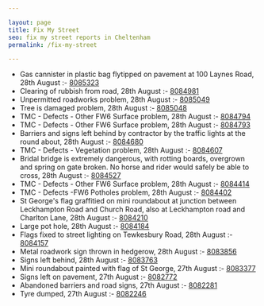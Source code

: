 ```yaml
---

layout: page
title: Fix My Street
seo: fix my street reports in Cheltenham
permalink: /fix-my-street

---
```


<!-- fix_marker starts -->

- Gas cannister in plastic bag flytipped on pavement at 100 Laynes Road, 28th August :- [8085323](https://www.fixmystreet.com/report/8085323)
- Clearing of rubbish from road, 28th August :- [8084981](https://www.fixmystreet.com/report/8084981)
- Unpermitted roadworks problem, 28th August :- [8085049](https://www.fixmystreet.com/report/8085049)
- Tree is damaged problem, 28th August :- [8085048](https://www.fixmystreet.com/report/8085048)
- TMC - Defects - Other FW6  Surface problem, 28th August :- [8084794](https://www.fixmystreet.com/report/8084794)
- TMC - Defects - Other FW6  Surface problem, 28th August :- [8084793](https://www.fixmystreet.com/report/8084793)
- Barriers and signs left behind by contractor by the traffic lights at the round about, 28th August :- [8084680](https://www.fixmystreet.com/report/8084680)
- TMC - Defects - Vegetation problem, 28th August :- [8084607](https://www.fixmystreet.com/report/8084607)
- Bridal bridge is extremely dangerous, with rotting boards, overgrown and spring on gate broken. No horse and rider would safely be able to cross, 28th August :- [8084527](https://www.fixmystreet.com/report/8084527)
- TMC - Defects - Other FW6  Surface problem, 28th August :- [8084414](https://www.fixmystreet.com/report/8084414)
- TMC - Defects -FW6 Potholes problem, 28th August :- [8084402](https://www.fixmystreet.com/report/8084402)
- St George's flag graffitied on mini roundabout at junction between Leckhampton Road and Church Road, also at Leckhampton road and Charlton Lane, 28th August :- [8084210](https://www.fixmystreet.com/report/8084210)
- Large pot hole, 28th August :- [8084184](https://www.fixmystreet.com/report/8084184)
- Flags fixed to street lighting on Tewkesbury Road, 28th August :- [8084157](https://www.fixmystreet.com/report/8084157)
- Metal roadwork sign thrown in hedgerow, 28th August :- [8083856](https://www.fixmystreet.com/report/8083856)
- Signs left behind, 28th August :- [8083763](https://www.fixmystreet.com/report/8083763)
- Mini roundabout painted with flag of St George, 27th August :- [8083377](https://www.fixmystreet.com/report/8083377)
- Signs left on pavement, 27th August :- [8082772](https://www.fixmystreet.com/report/8082772)
- Abandoned barriers and road signs, 27th August :- [8082281](https://www.fixmystreet.com/report/8082281)
- Tyre dumped, 27th August :- [8082246](https://www.fixmystreet.com/report/8082246)

<!-- fix_marker ends -->
